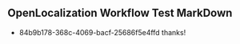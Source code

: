 ## OpenLocalization Workflow Test MarkDown
* 84b9b178-368c-4069-bacf-25686f5e4ffd thanks!

<!--HONumber=Aug16_HO3-->


